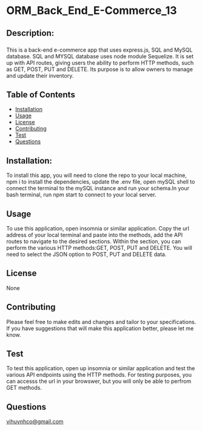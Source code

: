 # ORM_Back_End_E-Commerce_13

  

  ## Description: 
  ###
  This is a back-end e-commerce app that uses express.js, SQL and MySQL database. SQL and MYSQL database uses node module Sequelize. It is set up with API routes, giving users the ability to perform HTTP methods, such as GET, POST, PUT and DELETE. Its purpose is to allow owners to manage and update their inventory.

  ## Table of Contents

  - [Installation](#installation)
  - [Usage](#usage)
  - [License](#license)
  - [Contributing](#contributing)
  - [Test](#test)
  - [Questions](#questions)
 

  ## Installation:
  To install this app, you will need to clone the repo to your local machine, npm i to install the dependencies, update the .env file, open mySQL shell to connect the terminal to the mySQL instance and run your schema.In your bash terminal, run npm start to connect to your local server.
  
  ## Usage
  To use this application, open insomnia or similar application.  Copy the url address of your local terminal and paste into the methods, add the API routes to navigate to the desired sections. Within the section, you can perform the various HTTP methods:GET, POST, PUT and DELETE. You will need to select the JSON option to POST, PUT and DELETE data.

  ## License
  None

  ## Contributing
  Please feel free to make edits and changes and tailor to your specifications. If you have suggestions that will make this application better, please let me know.
  
  ## Test
  To test this application, open up insomnia or similar application and test the various API endpoints using the HTTP methods. For testing purposes, you can accesss the url in your browswer, but you will only  be able to  perfrom GET methods. 
  
  ## Questions
  vihuynhco@gmail.com